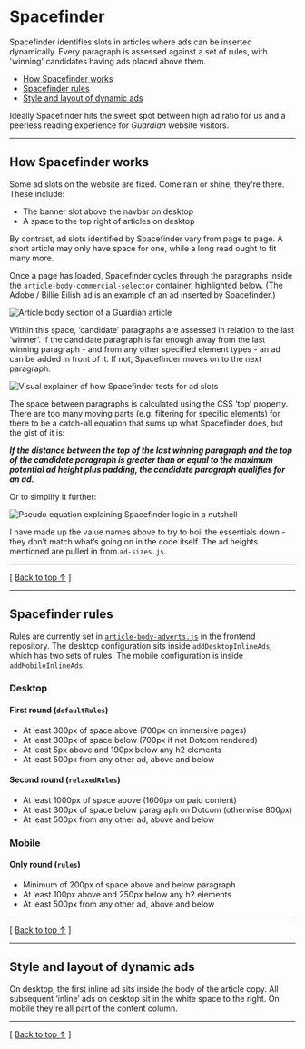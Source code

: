 # Spacefinder

Spacefinder identifies slots in articles where ads can be inserted dynamically. Every paragraph is assessed against a set of rules, with 'winning' candidates having ads placed above them.

- [How Spacefinder works](#how-spacefinder-works)
- [Spacefinder rules](#spacefinder-rules)
- [Style and layout of dynamic ads](#style-and-layout-of-dynamic-ads)

Ideally Spacefinder hits the sweet spot between high ad ratio for us and a peerless reading experience for _Guardian_ website visitors.

---

## How Spacefinder works

Some ad slots on the website are fixed. Come rain or shine, they're there. These include:

- The banner slot above the navbar on desktop
- A space to the top right of articles on desktop

By contrast, ad slots identified by Spacefinder vary from page to page. A short article may only have space for one, while a long read ought to fit many more.

Once a page has loaded, Spacefinder cycles through the paragraphs inside the `article-body-commercial-selector` container, highlighted below. (The Adobe / Billie Eilish ad is an example of an ad inserted by Spacefinder.)

![Article body section of a Guardian article](assets/spacefinder-article-body-example.png)

Within this space, ‘candidate’ paragraphs are assessed in relation to the last ‘winner’. If the candidate paragraph is far enough away from the last winning paragraph - and from any other specified element types - an ad can be added in front of it. If not, Spacefinder moves on to the next paragraph.

![Visual explainer of how Spacefinder tests for ad slots](assets/spacefinder-process-visualised.png)

The space between paragraphs is calculated using the CSS ‘top’ property. There are too many moving parts (e.g. filtering for specific elements) for there to be a catch-all equation that sums up what Spacefinder does, but the gist of it is:

***If the distance between the top of the last winning paragraph and the top of the candidate paragraph is greater than or equal to the maximum potential ad height plus padding, the candidate paragraph qualifies for an ad.***

Or to simplify it further:

![Pseudo equation explaining Spacefinder logic in a nutshell](assets/spacefinder-equation.png)

I have made up the value names above to try to boil the essentials down - they don’t match what’s going on in the code itself. The ad heights mentioned are pulled in from `ad-sizes.js`.

---

[ [Back to top &#8593;](#spacefinder) ]

---

## Spacefinder rules

Rules are currently set in [`article-body-adverts.js`](https://github.com/guardian/frontend/blob/main/static/src/javascripts/projects/commercial/modules/article-body-adverts.js) in the frontend repository. The desktop configuration sits inside `addDesktopInlineAds`, which has two sets of rules. The mobile configuration is inside `addMobileInlineAds`.

### Desktop

#### First round (`defaultRules`)

- At least 300px of space above (700px on immersive pages)
- At least 300px of space below (700px if not Dotcom rendered)
- At least 5px above and 190px below any h2 elements
- At least 500px from any other ad, above and below

#### Second round (`relaxedRules`)

- At least 1000px of space above (1600px on paid content)
- At least 300px of space below paragraph on Dotcom (otherwise 800px)
- At least 500px from any other ad, above and below

### Mobile

#### Only round (`rules`)

- Minimum of 200px of space above and below paragraph
- At least 100px above and 250px below any h2 elements
- At least 500px from any other ad, above and below

---

[ [Back to top &#8593;](#spacefinder) ]

---

## Style and layout of dynamic ads

On desktop, the first inline ad sits inside the body of the article copy. All subsequent ‘inline’ ads on desktop sit in the white space to the right. On mobile they're all part of the content column.

---

[ [Back to top &#8593;](#spacefinder) ]
